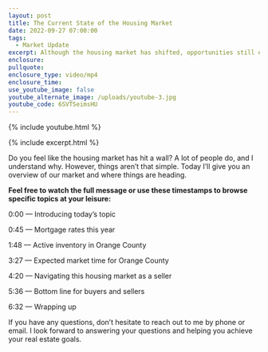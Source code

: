 ```yaml
---
layout: post
title: The Current State of the Housing Market
date: 2022-09-27 07:00:00
tags:
  - Market Update
excerpt: Although the housing market has shifted, opportunities still exist.
enclosure:
pullquote:
enclosure_type: video/mp4
enclosure_time:
use_youtube_image: false
youtube_alternate_image: /uploads/youtube-3.jpg
youtube_code: 6SVTSeimsHU
---
```

{% include youtube.html %}

{% include excerpt.html %}

Do you feel like the housing market has hit a wall? A lot of people do, and I understand why. However, things aren’t that simple. Today I’ll give you an overview of our market and where things are heading.

**Feel free to watch the full message or use these timestamps to browse specific topics at your leisure:**

0:00 — Introducing today’s topic

0:45 — Mortgage rates this year

1:48 — Active inventory in Orange County

3:27 — Expected market time for Orange County

4:20 — Navigating this housing market as a seller

5:36 — Bottom line for buyers and sellers

6:32 — Wrapping up

If you have any questions, don’t hesitate to reach out to me by phone or email. I look forward to answering your questions and helping you achieve your real estate goals.

&nbsp;